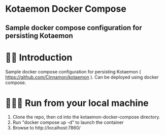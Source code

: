 # Kotaemon Docker Compose
## Sample docker compose configuration for persisting Kotaemon

# 👋🏻 Introduction
Sample docker compose configuration for persisting Kotaemon ( https://github.com/Cinnamon/kotaemon ).  Can be deployed using docker compose.

# 👨🏻‍💻 Run from your local machine
1. Clone the repo, then cd into the kotaemon-docker-compose directory.
3. Run "docker compose up -d" to launch the container
4. Browse to http://localhost:7860/

